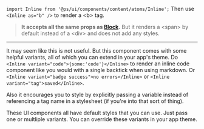 `import Inline from '@ps/ui/components/content/atoms/Inline';`
Then use `<Inline as="b" />` to render a \<b\> tag.

> **It accepts all the same props as [Block](./?path=/docs/content-atoms-block--block).** But it renders a \<span\> by default instead of a \<div\> and does not add any styles.

---

It may seem like this is not useful. But this component comes with some helpful variants, all of which you can extend in your app's theme. Do `<Inline variant="code">{some:'code'}</Inline>` to render an inline code component like you would with a single backtick when using markdown. Or `<Inline variant="badge success">no errors</Inline>` or `<Inline variant="tag">saved</Inline>`.

Also it encourages you to style by explicitly passing a variable instead of referencing a tag name in a stylesheet (if you're into that sort of thing).

These UI components all have default styles that you can use. Just pass one or multliple variants. You can override these variants in your app theme.
